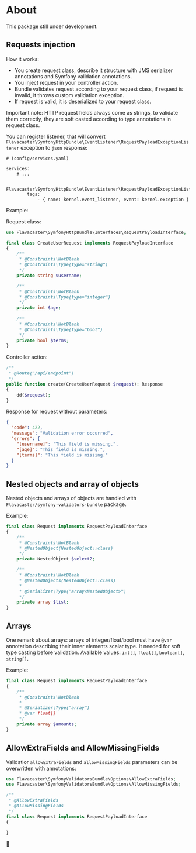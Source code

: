 # About

This package still under development.

## Requests injection

How it works:
- You create request class, describe it structure with JMS serializer annotations
  and Symfony validation annotations.
- You inject request in your controller action.
- Bundle validates request according to your request class, if request is invalid, it throws
  custom validation exception.
- If request is valid, it is deserialized to your request class.

Important note: HTTP request fields always come as strings, to validate them correctly, they are soft
casted according to type annotations in request class.

You can register listener, that will convert
`Flavacaster\SymfonyHttpBundle\EventListener\RequestPayloadExceptionListener` exception to `json` response:

```
# (config/services.yaml)

services:
    # ...
    
    Flavacaster\SymfonyHttpBundle\EventListener\RequestPayloadExceptionListener:
        tags:
            - { name: kernel.event_listener, event: kernel.exception }
```

Example:

Request class:

```php
use Flavacaster\SymfonyHttpBundle\Interfaces\RequestPayloadInterface;

final class CreateUserRequest implements RequestPayloadInterface
{
    /**
     * @Constraints\NotBlank
     * @Constraints\Type(type="string")
     */
    private string $username;

    /**
     * @Constraints\NotBlank
     * @Constraints\Type(type="integer")
     */
    private int $age;
    
    /**
     * @Constraints\NotBlank
     * @Constraints\Type(type="bool")
     */
    private bool $terms;
}
```

Controller action:

```php
/**
 * @Route("/api/endpoint")
 */
public function create(CreateUserRequest $request): Response
{
    dd($request);
}
```

Response for request without parameters:

```json
{
  "code": 422,
  "message": "Validation error occurred",
  "errors": {
    "[username]": "This field is missing.",
    "[age]": "This field is missing.",
    "[terms]": "This field is missing."
  }
}
```

## Nested objects and array of objects

Nested objects and arrays of objects are handled with `Flavacaster/symfony-validators-bundle` package.

Example:

```php
final class Request implements RequestPayloadInterface
{
    /**
     * @Constraints\NotBlank
     * @NestedObject(NestedObject::class)
     */
    private NestedObject $select2;

    /**
     * @Constraints\NotBlank
     * @NestedObjects(NestedObject::class)
     *
     * @Serializer\Type("array<NestedObject>")
     */
    private array $list;
}
```

## Arrays

One remark about arrays: arrays of integer/float/bool must have `@var` annotation describing their inner
elements scalar type. It needed for soft type casting before validation. Available values: `int[]`,
`float[]`, `boolean[]`, `string[]`.

Example:

```php
final class Request implements RequestPayloadInterface
{
    /**
     * @Constraints\NotBlank
     *
     * @Serializer\Type("array")
     * @var float[]
     */
    private array $amounts;
}
```

## AllowExtraFields and AllowMissingFields

Validatior `allowExtraFields` and `allowMissingFields` parameters can be overwritten with annotations:

```php
use Flavacaster\SymfonyValidatorsBundle\Options\AllowExtraFields;
use Flavacaster\SymfonyValidatorsBundle\Options\AllowMissingFields;

/**
 * @AllowExtraFields
 * @AllowMissingFields
 */
final class Request implements RequestPayloadInterface
{

}
```

🥔
